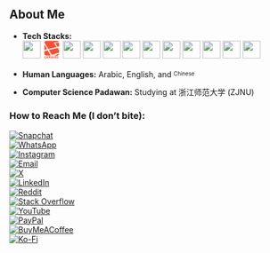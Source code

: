 ## About Me

- **Tech Stacks:**  
  <img src="https://cdn.jsdelivr.net/gh/devicons/devicon/icons/php/php-original.svg" width="32" height="32"> 
  <img src="https://raw.githubusercontent.com/devicons/devicon/master/icons/laravel/laravel-plain-wordmark.svg" width="32" height="32"> 
  <img src="https://cdn.jsdelivr.net/gh/devicons/devicon/icons/mysql/mysql-original.svg" width="32" height="32"> 
  <img src="https://cdn.jsdelivr.net/gh/devicons/devicon/icons/nodejs/nodejs-original.svg" width="32" height="32"> 
  <img src="https://cdn.jsdelivr.net/gh/devicons/devicon/icons/javascript/javascript-original.svg" width="32" height="32"> 
  <img src="https://raw.githubusercontent.com/tailwindlabs/tailwindcss/master/.github/logo.svg" width="32" height="32"> 
  <img src="https://cdn.jsdelivr.net/gh/devicons/devicon/icons/java/java-original.svg" width="32" height="32"> 
  <img src="https://cdn.jsdelivr.net/gh/devicons/devicon/icons/kotlin/kotlin-original.svg" width="32" height="32"> 
  <img src="https://cdn.jsdelivr.net/gh/devicons/devicon/icons/android/android-original.svg" width="32" height="32"> 
  <img src="https://upload.wikimedia.org/wikipedia/commons/5/5e/Adobe_Animate_CC_icon_%282020%29.svg" width="32" height="32"> 
  <img src="https://upload.wikimedia.org/wikipedia/commons/a/af/Adobe_Photoshop_CC_icon.svg" width="32" height="32"> 
  <img src="https://cdn.jsdelivr.net/gh/devicons/devicon/icons/gimp/gimp-original.svg" width="32" height="32">

- **Human Languages:** Arabic, English, and <sup><sub>Chinese</sub></sup>  
- **Computer Science Padawan:** Studying at 浙江师范大学 (ZJNU)

### How to Reach Me (I don’t bite):  
[![Snapchat](https://img.icons8.com/fluency/32/snapchat.png)](https://snapchat.com/add/aboodki6)  
[![WhatsApp](https://img.icons8.com/fluency/32/whatsapp.png)](https://wa.me/8619708819040)  
[![Instagram](https://img.icons8.com/fluency/32/instagram-new.png)](https://instagram.com/ak._.71)  
[![Email](https://img.icons8.com/fluency/32/gmail.png)](mailto:abdullah@syalux.com)  
[![X](https://img.icons8.com/fluency/32/twitter.png)](https://x.com/ggak71)  
[![LinkedIn](https://img.icons8.com/fluency/32/linkedin.png)](https://linkedin.com/in/abdullah-alraimi)  
[![Reddit](https://img.icons8.com/fluency/32/reddit.png)](https://reddit.com/user/Al-rimi)  
[![Stack Overflow](https://img.icons8.com/fluency/32/stackoverflow.png)](https://stackoverflow.com/users/24881320)  
[![YouTube](https://img.icons8.com/fluency/32/youtube-play.png)](https://youtube.com/@ak-71)  
[![PayPal](https://img.icons8.com/fluency/32/paypal.png)](https://paypal.me/rumaisaalrimi)  
[![BuyMeACoffee](https://raw.githubusercontent.com/napthedev/brand-icons/main/buymeacoffee.png)](https://buymeacoffee.com/alrimi)  
[![Ko-Fi](https://img.icons8.com/fluency/32/ko-fi.png)](https://ko-fi.com/alrimi)
